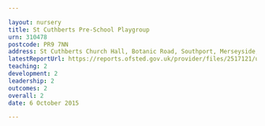 ```yaml
---

layout: nursery
title: St Cuthberts Pre-School Playgroup
urn: 310478
postcode: PR9 7NN
address: St Cuthberts Church Hall, Botanic Road, Southport, Merseyside, PR9 7NN
latestReportUrl: https://reports.ofsted.gov.uk/provider/files/2517121/urn/310478.pdf
teaching: 2
development: 2
leadership: 2
outcomes: 2
overall: 2
date: 6 October 2015

---
```

